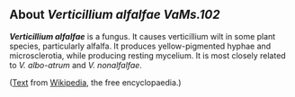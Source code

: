 About *Verticillium alfalfae VaMs.102* 
--------------------------------------



***Verticillium alfalfae*** is a fungus. It causes verticillium wilt in
some plant species, particularly alfalfa. It produces yellow-pigmented
hyphae and microsclerotia, while producing resting mycelium. It is most
closely related to *V. albo-atrum* and *V. nonalfalfae*.

([Text](http://en.wikipedia.org/wiki/Verticillium_alfalfae) from
[Wikipedia](http://en.wikipedia.org/), the free encyclopaedia.)
